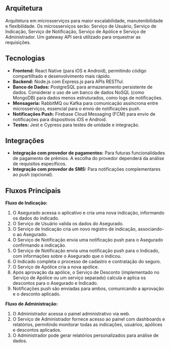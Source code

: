 ## Arquitetura

Arquitetura em microsserviços para maior escalabilidade, manutenibilidade e flexibilidade.  Os microsserviços serão:  Serviço de Usuário, Serviço de Indicação, Serviço de Notificação, Serviço de Apólice e Serviço de Administrador.  Um gateway API será utilizado para orquestrar as requisições.


## Tecnologias

* **Frontend:** React Native (para iOS e Android), permitindo código compartilhado e desenvolvimento mais rápido.
* **Backend:** Node.js com Express.js para APIs RESTful.
* **Banco de Dados:** PostgreSQL para armazenamento persistente de dados.  Considerar o uso de um banco de dados NoSQL (como MongoDB) para dados menos estruturados, como logs de notificações.
* **Mensageria:** RabbitMQ ou Kafka para comunicação assíncrona entre microsserviços, essencial para o envio de notificações push.
* **Notificações Push:** Firebase Cloud Messaging (FCM) para envio de notificações para dispositivos iOS e Android.
* **Testes:** Jest e Cypress para testes de unidade e integração.


## Integrações

* **Integração com provedor de pagamentos:** Para futuras funcionalidades de pagamento de prêmios.  A escolha do provedor dependerá da análise de requisitos específicos.
* **Integração com provedor de SMS:**  Para notificações complementares ao push (opcional).


## Fluxos Principais

**Fluxo de Indicação:**

1. O Asegurado acessa o aplicativo e cria uma nova indicação, informando os dados do indicado.
2. O Serviço de Usuário valida os dados do Asegurado.
3. O Serviço de Indicação cria um novo registro de indicação, associando-o ao Asegurado.
4. O Serviço de Notificação envia uma notificação push para o Asegurado confirmando a indicação.
5. O Serviço de Notificação envia uma notificação push para o Indicado, com informações sobre o Asegurado que o indicou.
6. O Indicado completa o processo de cadastro e contratação do seguro.
7. O Serviço de Apólice cria a nova apólice.
8. Após aprovação da apólice, o Serviço de Desconto (implementado no Serviço de Apólice ou um serviço separado) calcula e aplica os descontos para o Asegurado e Indicado.
9. Notificações push são enviadas para ambos, comunicando a aprovação e o desconto aplicado.

**Fluxo de Administração:**

1. O Administrador acessa o painel administrativo via web.
2. O Serviço de Administrador fornece acesso ao painel com dashboards e relatórios, permitindo monitorar todas as indicações, usuários, apólices e descontos aplicados.
3. O Administrador pode gerar relatórios personalizados para análise de dados.
